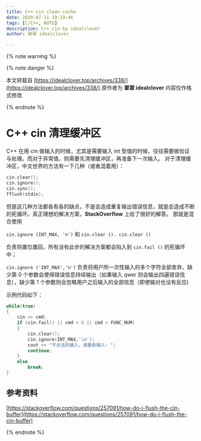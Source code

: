 ```yaml
---
title: C++ cin clean cache
date: 2020-07-11 19:19:46
tags: [C/C++, NOTE]
description: C++ cin by idealclover
author: 翠翠 idealclover

---
```


{% note warning %}

{% note danger %}

本文转载自 [https://idealclover.top/archives/338/](https://idealclover.top/archives/338/)
原作者为  **翠翠 idealclover**
内容仅作格式修改

{% endnote %}

# C++ cin 清理缓冲区

C++ 在用 cin 做输入的时候，尤其是需要输入 int 型值的时候，往往需要做验证与处理。而对于异常值，则需要先清理缓冲区，再准备下一次输入。 
对于清理缓冲区，中文世界的方法有一下几种（或者混着用）：

```cpp
cin.clear();
cin.ignore();
cin.sync();
fflush(stdin);
```

但是这几种方法都各有各的缺点，不是会造成重复输出错误信息，就是会造成不断的死循环。真正理想的解决方案，**StackOverflow** 上给了很好的解答。
那就是混合使用

`cin.ignore (INT_MAX, 'n')` 和 `cin.clear (). cin.clear ()`

负责将置位置回，所有没有此步的解决方案都会陷入到 `cin.fail ()` 的死循环中；

`cin.ignore ('INT_MAX','n')` 负责将用户所一次性输入的多个字符全部舍弃，缺少第 0 个参数会使得错误信息持续输出（如果输入 qwer 则会输出四遍错误信息），缺少第 1 个参数则会忽略用户之后输入的全部信息（即使输对也没有反应)

示例代码如下：

```cpp
while(true)
{
	cin >> cmd;
	if (cin.fail() || cmd < 0 || cmd > FUNC_NUM)
	{
		cin.clear();
		cin.ignore(INT_MAX,'\n');
		cout << "不合法的输入，请重新输入: ";
		continue;
	}
	else
		break;
}
```

## 参考资料

[https://stackoverflow.com/questions/257091/how-do-i-flush-the-cin-buffer](https://stackoverflow.com/questions/257091/how-do-i-flush-the-cin-buffer)

{% endnote %}
